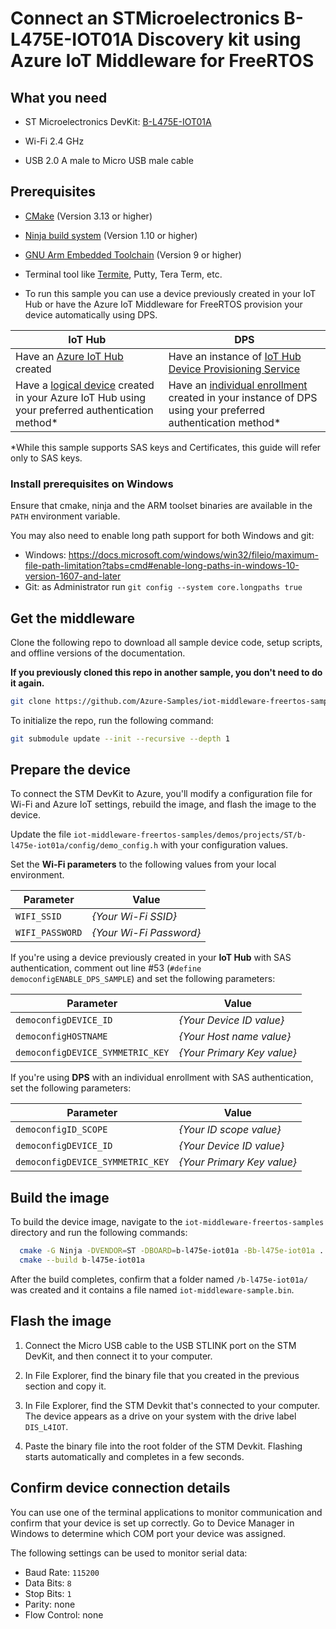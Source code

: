 # Connect an STMicroelectronics B-L475E-IOT01A Discovery kit using Azure IoT Middleware for FreeRTOS

## What you need

* ST Microelectronics DevKit: [B-L475E-IOT01A](https://www.st.com/en/evaluation-tools/b-l475e-iot01a.html)

* Wi-Fi 2.4 GHz

* USB 2.0 A male to Micro USB male cable

## Prerequisites

* [CMake](https://cmake.org/download/) (Version 3.13 or higher)

* [Ninja build system](https://github.com/ninja-build/ninja/releases) (Version 1.10 or higher)

- [GNU Arm Embedded Toolchain](https://developer.arm.com/tools-and-software/open-source-software/developer-tools/gnu-toolchain/gnu-rm/downloads) (Version 9 or higher)
* Terminal tool like [Termite](https://www.compuphase.com/software_termite.htm), Putty, Tera Term, etc.

* To run this sample you can use a device previously created in your IoT Hub or have the Azure IoT Middleware for FreeRTOS provision your device automatically using DPS.

IoT Hub | DPS 
---------|----------
Have an [Azure IoT Hub](https://docs.microsoft.com/azure/iot-hub/iot-hub-create-through-portal) created | Have an instance of [IoT Hub Device Provisioning Service](https://docs.microsoft.com/en-us/azure/iot-dps/quick-setup-auto-provision#create-a-new-iot-hub-device-provisioning-service)
Have a [logical device](https://docs.microsoft.com/azure/iot-hub/iot-hub-create-through-portal#register-a-new-device-in-the-iot-hub) created in your Azure IoT Hub using your preferred authentication method* | Have an [individual enrollment](https://docs.microsoft.com/en-us/azure/iot-dps/how-to-manage-enrollments#create-a-device-enrollment) created in your instance of DPS using your preferred authentication method*

*While this sample supports SAS keys and Certificates, this guide will refer only to SAS keys. 

### Install prerequisites on Windows

Ensure that cmake, ninja and the ARM toolset binaries are available in the `PATH` environment variable.

You may also need to enable long path support for both Windows and git:
* Windows: <https://docs.microsoft.com/windows/win32/fileio/maximum-file-path-limitation?tabs=cmd#enable-long-paths-in-windows-10-version-1607-and-later>
* Git: as Administrator run `git config --system core.longpaths true`

## Get the middleware

Clone the following repo to download all sample device code, setup scripts, and offline versions of the documentation. 

**If you previously cloned this repo in another sample, you don't need to do it again.**

```bash
git clone https://github.com/Azure-Samples/iot-middleware-freertos-samples.git
```

To initialize the repo, run the following command:

```bash
git submodule update --init --recursive --depth 1
```

## Prepare the device
To connect the STM DevKit to Azure, you'll modify a configuration file for Wi-Fi and Azure IoT settings, rebuild the image, and flash the image to the device.

Update the file `iot-middleware-freertos-samples/demos/projects/ST/b-l475e-iot01a/config/demo_config.h` with your configuration values.

Set the **Wi-Fi parameters** to the following values from your local environment.

Parameter | Value 
---------|----------
 `WIFI_SSID` | _{Your Wi-Fi SSID}_
 `WIFI_PASSWORD` | _{Your Wi-Fi Password}_ 

If you're using a device previously created in your **IoT Hub** with SAS authentication, comment out line #53 (`#define democonfigENABLE_DPS_SAMPLE`) and set the following parameters:

Parameter | Value 
---------|----------
 `democonfigDEVICE_ID` | _{Your Device ID value}_
 `democonfigHOSTNAME` | _{Your Host name value}_ 
 `democonfigDEVICE_SYMMETRIC_KEY` | _{Your Primary Key value}_ 

If you're using **DPS** with an individual enrollment with SAS authentication, set the following parameters:

Parameter | Value 
---------|----------
 `democonfigID_SCOPE` | _{Your ID scope value}_
 `democonfigDEVICE_ID` | _{Your Device ID value}_ 
 `democonfigDEVICE_SYMMETRIC_KEY` | _{Your Primary Key value}_ 

## Build the image

To build the device image, navigate to the `iot-middleware-freertos-samples` directory and run the following commands:

  ```bash
    cmake -G Ninja -DVENDOR=ST -DBOARD=b-l475e-iot01a -Bb-l475e-iot01a .
    cmake --build b-l475e-iot01a
  ```

After the build completes, confirm that a folder named `/b-l475e-iot01a/` was created and it contains a file named `iot-middleware-sample.bin`. 

## Flash the image

1. Connect the Micro USB cable to the USB STLINK port on the STM DevKit, and then connect it to your computer.

2. In File Explorer, find the binary file that you created in the previous section and copy it.

3. In File Explorer, find the STM Devkit that's connected to your computer. The device appears as a drive on your system with the drive label `DIS_L4IOT`.

4. Paste the binary file into the root folder of the STM Devkit. Flashing starts automatically and completes in a few seconds.

## Confirm device connection details

You can use one of the terminal applications to monitor communication and confirm that your device is set up correctly. Go to Device Manager in Windows to determine which COM port your device was assigned.

The following settings can be used to monitor serial data:

- Baud Rate: `115200`
- Data Bits: `8`
- Stop Bits: `1`
- Parity: none
- Flow Control: none
